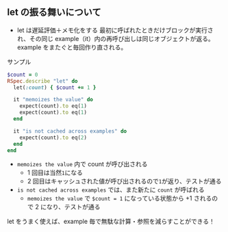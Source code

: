 ## let の振る舞いについて

- let は遅延評価＋メモ化をする
  最初に呼ばれたときだけブロックが実行され、その同じ example（it）内の再呼び出しは同じオブジェクトが返る。example をまたぐと毎回作り直される。

サンプル

```ruby
$count = 0
RSpec.describe "let" do
  let(:count) { $count += 1 }

  it "memoizes the value" do
    expect(count).to eq(1)
    expect(count).to eq(1)
  end

  it "is not cached across examples" do
    expect(count).to eq(2)
  end
end
```

- `memoizes the value` 内で count が呼び出される
  - 1 回目は当然`1`になる
  - 2 回目はキャッシュされた値が呼び出されるので`1`が返り、テストが通る
- `is not cached across examples` では、また新たに `count` が呼ばれる
  - `memoizes the value` で `$count = 1` になっている状態から +1 されるので 2 になり、テストが通る

let をうまく使えば、example 毎で無駄な計算・参照を減らすことができる！
